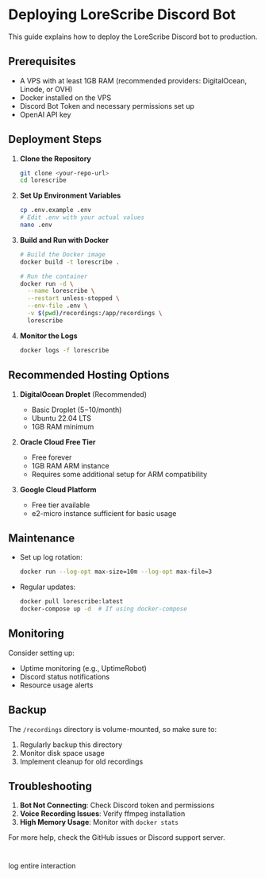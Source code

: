 # Deploying LoreScribe Discord Bot

This guide explains how to deploy the LoreScribe Discord bot to production.

## Prerequisites

- A VPS with at least 1GB RAM (recommended providers: DigitalOcean, Linode, or OVH)
- Docker installed on the VPS
- Discord Bot Token and necessary permissions set up
- OpenAI API key

## Deployment Steps

1. **Clone the Repository**
   ```bash
   git clone <your-repo-url>
   cd lorescribe
   ```

2. **Set Up Environment Variables**
   ```bash
   cp .env.example .env
   # Edit .env with your actual values
   nano .env
   ```

3. **Build and Run with Docker**
   ```bash
   # Build the Docker image
   docker build -t lorescribe .

   # Run the container
   docker run -d \
     --name lorescribe \
     --restart unless-stopped \
     --env-file .env \
     -v $(pwd)/recordings:/app/recordings \
     lorescribe
   ```

4. **Monitor the Logs**
   ```bash
   docker logs -f lorescribe
   ```

## Recommended Hosting Options

1. **DigitalOcean Droplet** (Recommended)
   - Basic Droplet ($5-$10/month)
   - Ubuntu 22.04 LTS
   - 1GB RAM minimum

2. **Oracle Cloud Free Tier**
   - Free forever
   - 1GB RAM ARM instance
   - Requires some additional setup for ARM compatibility

3. **Google Cloud Platform**
   - Free tier available
   - e2-micro instance sufficient for basic usage

## Maintenance

- Set up log rotation:
  ```bash
  docker run --log-opt max-size=10m --log-opt max-file=3
  ```

- Regular updates:
  ```bash
  docker pull lorescribe:latest
  docker-compose up -d  # If using docker-compose
  ```

## Monitoring

Consider setting up:
- Uptime monitoring (e.g., UptimeRobot)
- Discord status notifications
- Resource usage alerts

## Backup

The `/recordings` directory is volume-mounted, so make sure to:
1. Regularly backup this directory
2. Monitor disk space usage
3. Implement cleanup for old recordings

## Troubleshooting

1. **Bot Not Connecting**: Check Discord token and permissions
2. **Voice Recording Issues**: Verify ffmpeg installation
3. **High Memory Usage**: Monitor with `docker stats`

For more help, check the GitHub issues or Discord support server. 



####


##

#


log entire interaction


#


##


####